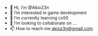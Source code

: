 - 👋 Hi, I’m @AkioZ3n
- 👀 I’m interested in game development
- 🌱 I’m currently learning cs50
- 💞️ I’m looking to collaborate on ...
- 📫 How to reach me akioz3n@gmail.com

<!---
AkioZ3n/AkioZ3n is a ✨ special ✨ repository because its `README.md` (this file) appears on your GitHub profile.
You can click the Preview link to take a look at your changes.
--->
